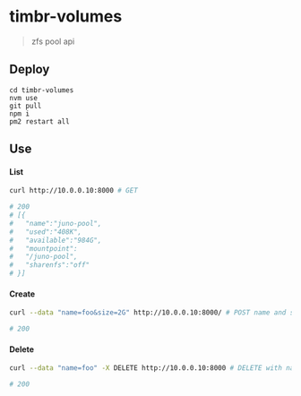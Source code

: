 # timbr-volumes
> zfs pool api

## Deploy

```
cd timbr-volumes
nvm use
git pull
npm i
pm2 restart all
```

## Use

#### List
```bash
curl http://10.0.0.10:8000 # GET

# 200
# [{
#   "name":"juno-pool",
#   "used":"408K",
#   "available":"984G",
#   "mountpoint":
#   "/juno-pool",
#   "sharenfs":"off"
# }]
```

#### Create
```bash
curl --data "name=foo&size=2G" http://10.0.0.10:8000/ # POST name and size

# 200
```
#### Delete
```bash
curl --data "name=foo" -X DELETE http://10.0.0.10:8000 # DELETE with name in body

# 200
```
